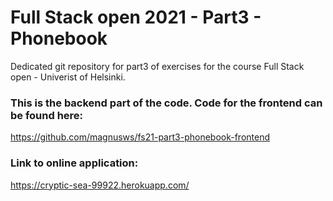 # Full Stack open 2021 - Part3 - Phonebook
Dedicated git repository for part3 of exercises for the course Full Stack open - Univerist of Helsinki.

### This is the backend part of the code. Code for the frontend can be found here: 
https://github.com/magnusws/fs21-part3-phonebook-frontend


### Link to online application: 
https://cryptic-sea-99922.herokuapp.com/
